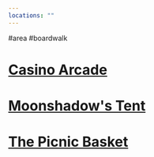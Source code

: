 ```yaml
---
locations: ""
---
```

#area #boardwalk
# [Casino Arcade](geo:36.96386664735039,-122.0200376808316)

# [Moonshadow's Tent](geo:36.96298495295261,-122.0217937231064)

# [The Picnic Basket](geo:36.96318472750872,-122.02315199381702)